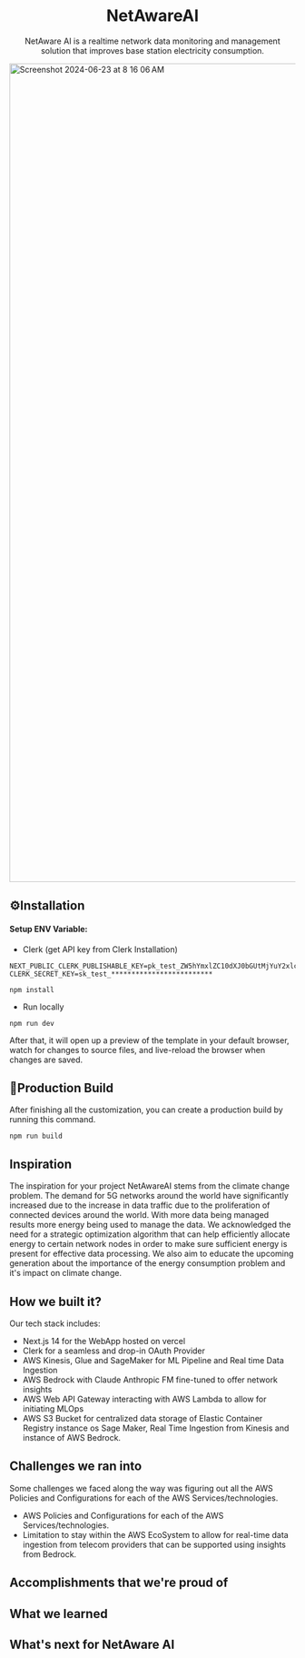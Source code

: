 <h1 align=center>NetAwareAI</h1>
<p align=center>NetAware AI is a realtime network data monitoring and management solution that improves base station electricity consumption.</p>

<img width="1440" alt="Screenshot 2024-06-23 at 8 16 06 AM" src="https://github.com/raj978/netaware-ai/assets/55466615/f021d15c-288c-4e2f-9958-5fba9f8fe916">

<!-- installation -->
## ⚙️Installation

#### Setup ENV Variable: 
- Clerk (get API key from Clerk Installation)
```
NEXT_PUBLIC_CLERK_PUBLISHABLE_KEY=pk_test_ZW5hYmxlZC10dXJ0bGUtMjYuY2xlcmsuYWNjb3VudHMuZGV2JA
CLERK_SECRET_KEY=sk_test_*************************
```

```
npm install
```

* Run locally

```
npm run dev
```

After that, it will open up a preview of the template in your default browser, watch for changes to source files, and live-reload the browser when changes are saved.

## 🔨Production Build

After finishing all the customization, you can create a production build by running this command.

```
npm run build
```

## Inspiration

The inspiration for your project NetAwareAI stems from the climate change problem. The demand for 5G networks around the world have significantly increased due to the increase in data traffic due to the proliferation of connected devices around the world. With more data being managed results more energy being used to manage the data. We acknowledged the need for a strategic optimization algorithm that can help efficiently allocate energy to certain network nodes in order to make sure sufficient energy is present for effective data processing. We also aim to educate the upcoming generation about the importance of the energy consumption problem and it's impact on climate change. 

## How we built it?
Our tech stack includes:
- Next.js 14 for the WebApp hosted on vercel
- Clerk for a seamless and drop-in OAuth Provider
- AWS Kinesis, Glue and SageMaker for ML Pipeline and Real time Data Ingestion
- AWS Bedrock with Claude Anthropic FM fine-tuned to offer network insights
- AWS Web API Gateway interacting with AWS Lambda to allow for initiating MLOps
- AWS S3 Bucket for centralized data storage of Elastic Container Registry instance os Sage Maker, Real Time Ingestion from Kinesis and instance of AWS Bedrock.

## Challenges we ran into
Some challenges we faced along the way was figuring out all the AWS Policies and Configurations for each of the AWS Services/technologies. 
- AWS Policies and Configurations for each of the AWS Services/technologies.
- Limitation to stay within the AWS EcoSystem to allow for real-time data ingestion from telecom providers that can be supported using insights from Bedrock.

## Accomplishments that we're proud of

## What we learned

## What's next for NetAware AI
